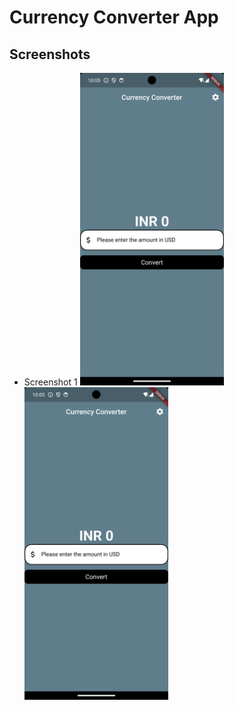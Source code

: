 # Currency Converter App

## Screenshots

   - Screenshot 1
    <img src="https://github.com/iammannat03/app-dev/blob/main/the_currency_converter/images/Screenshot_1696134928.png?raw=true" alt="Screenshot 1" height="500">
        <img src="https://github.com/iammannat03/app-dev/blob/main/the_currency_converter/images/Screenshot_1696134928.png?raw=true" alt="Screenshot 1" height="500">
